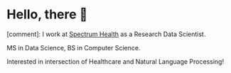 # Hello, there 👋

[comment]: I work at [Spectrum Health](https://www.spectrumhealth.org/) as a Research Data Scientist.

MS in Data Science, BS in Computer Science.

Interested in intersection of Healthcare and Natural Language Processing!

